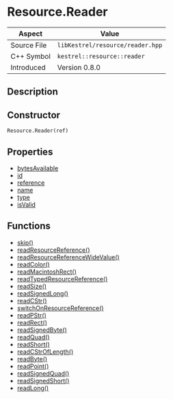 # Resource.Reader
| Aspect | Value |
| --- | --- |
| Source File | `libKestrel/resource/reader.hpp` |
| C++ Symbol | `kestrel::resource::reader` |
| Introduced | Version 0.8.0 |
## Description

## Constructor
```
Resource.Reader(ref)
```
## Properties

 - [bytesAvailable](bytesAvailable.md)
 - [id](id.md)
 - [reference](reference.md)
 - [name](name.md)
 - [type](type.md)
 - [isValid](isValid.md)
## Functions

 - [skip()](skip.md)
 - [readResourceReference()](readResourceReference.md)
 - [readResourceReferenceWideValue()](readResourceReferenceWideValue.md)
 - [readColor()](readColor.md)
 - [readMacintoshRect()](readMacintoshRect.md)
 - [readTypedResourceReference()](readTypedResourceReference.md)
 - [readSize()](readSize.md)
 - [readSignedLong()](readSignedLong.md)
 - [readCStr()](readCStr.md)
 - [switchOnResourceReference()](switchOnResourceReference.md)
 - [readPStr()](readPStr.md)
 - [readRect()](readRect.md)
 - [readSignedByte()](readSignedByte.md)
 - [readQuad()](readQuad.md)
 - [readShort()](readShort.md)
 - [readCStrOfLength()](readCStrOfLength.md)
 - [readByte()](readByte.md)
 - [readPoint()](readPoint.md)
 - [readSignedQuad()](readSignedQuad.md)
 - [readSignedShort()](readSignedShort.md)
 - [readLong()](readLong.md)
